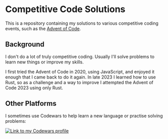 # Competitive Code Solutions
This is a repository containing my solutions to various competitive coding events, such as the [Advent of Code](https://adventofcode.com/).

## Background
I don't do a lot of truly competitive coding. Usually I'll solve problems to learn new things or improve my skills.

I first tried the Advent of Code in 2020, using JavaScript, and enjoyed it enough that I came back to do it again.
In late 2023 I learned how to use Rust, so as a challenge and a way to improve I attempted the Advent of Code 2023 using only Rust.

## Other Platforms
I sometimes use Codewars to help learn a new language or practise solving problems:

[![Link to my Codewars profile](https://www.codewars.com/users/Anthony%20Wilson/badges/large)](https://www.codewars.com/users/Anthony%20Wilson)
